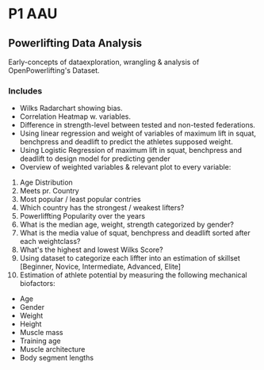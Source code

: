 # P1 AAU 
## **Powerlifting Data Analysis**
Early-concepts of dataexploration, wrangling & analysis of OpenPowerlifting's Dataset. 


### Includes
- Wilks Radarchart showing bias.
- Correlation Heatmap w. variables.
- Difference in strength-level between tested and non-tested federations.
- Using linear regression and weight of variables of maximum lift in squat, benchpress and deadlift to predict the athletes supposed weight. 
- Using Logistic Regression of maximum lift in squat, benchpress and deadlift to design model for predicting gender 
- Overview of weighted variables & relevant plot to every variable:
1. Age Distribution 
2. Meets pr. Country
3. Most popular / least popular contries
4. Which country has the strongest / weakest lifters?
5. Powerliffting Popularity over the years
6. What is the median age, weight, strength categorized by gender?
7. What is the media value of squat, benchpress and deadlift sorted after each weightclass?
8. What's the highest and lowest Wilks Score?
9. Using dataset to categorize each liffter into an estimation of skillset [Beginner, Novice, Intermediate, Advanced, Elite]
10. Estimation of athlete potential by measuring the following mechanical biofactors:
- Age
- Gender
- Weight
- Height
- Muscle mass
- Training age
- Muscle architecture
- Body segment lengths

